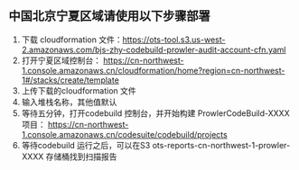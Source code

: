 
## 中国北京宁夏区域请使用以下步骤部署
1. 下载 cloudformation 文件：https://ots-tool.s3.us-west-2.amazonaws.com/bjs-zhy-codebuild-prowler-audit-account-cfn.yaml
2. 打开宁夏区域控制台： https://cn-northwest-1.console.amazonaws.cn/cloudformation/home?region=cn-northwest-1#/stacks/create/template
3. 上传下载的cloudformation 文件
4. 输入堆栈名称，其他值默认
5. 等待五分钟，打开codebuild 控制台，并开始构建 ProwlerCodeBuild-XXXX 项目： https://cn-northwest-1.console.amazonaws.cn/codesuite/codebuild/projects
6. 等待codebuild 运行之后，可以在S3 ots-reports-cn-northwest-1-prowler-XXXX 存储桶找到扫描报告
